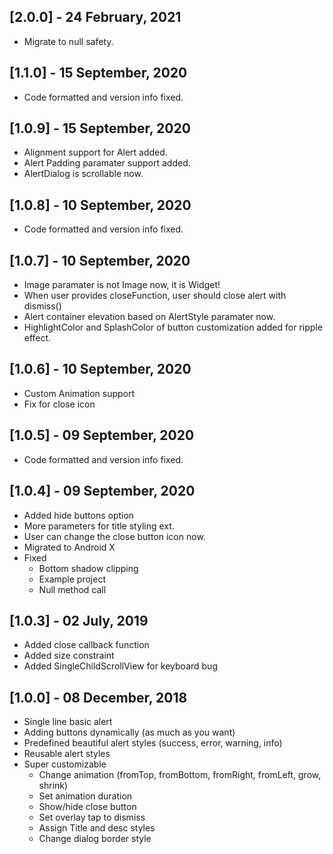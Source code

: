 ## [2.0.0] - 24 February, 2021
* Migrate to null safety.

## [1.1.0] - 15 September, 2020
* Code formatted and version info fixed.

## [1.0.9] - 15 September, 2020
* Alignment support for Alert added.
* Alert Padding paramater support added.
* AlertDialog is scrollable now.

## [1.0.8] - 10 September, 2020
* Code formatted and version info fixed.

## [1.0.7] - 10 September, 2020
* Image paramater is not Image now, it is Widget!
* When user provides closeFunction, user should close alert with dismiss()
* Alert container elevation based on AlertStyle paramater now.
* HighlightColor and SplashColor of button customization added for ripple effect.

## [1.0.6] - 10 September, 2020
* Custom Animation support
* Fix for close icon

## [1.0.5] - 09 September, 2020
* Code formatted and version info fixed.

## [1.0.4] - 09 September, 2020
* Added hide buttons option
* More parameters for title styling ext.
* User can change the close button icon now.
* Migrated to Android X
* Fixed
    * Bottom shadow clipping
    * Example project
    * Null method call
    
## [1.0.3] - 02 July, 2019
* Added close callback function
* Added size constraint
* Added SingleChildScrollView for keyboard bug

## [1.0.0] - 08 December, 2018
* Single line basic alert
* Adding buttons dynamically (as much as you want)
* Predefined beautiful alert styles (success, error, warning, info)
* Reusable alert styles
* Super customizable
	* Change animation (fromTop, fromBottom, fromRight, fromLeft, grow, shrink)
	* Set animation duration
	* Show/hide close button
	* Set overlay tap to dismiss
	* Assign Title and desc styles
	* Change dialog border style